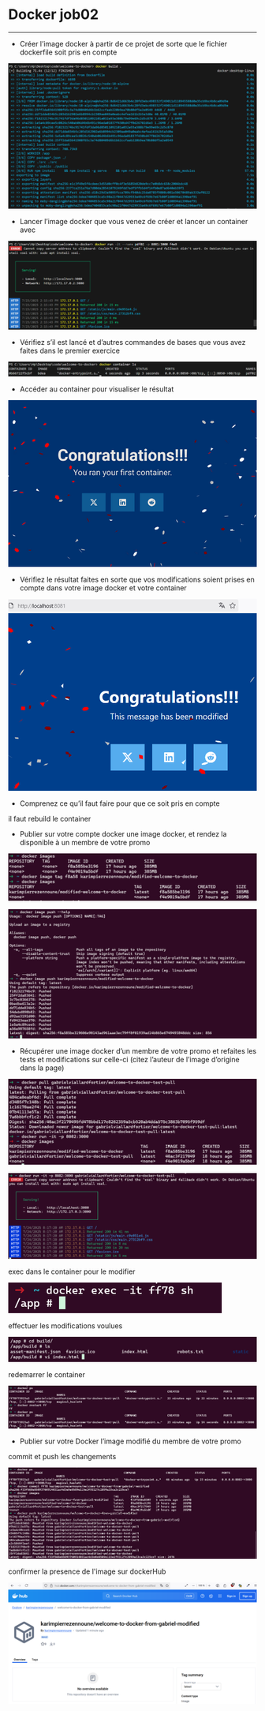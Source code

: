 # Docker job02

---

- Créer l’image docker à partir de ce projet de sorte que le fichier dockerfile soit pris en compte

![docker build](./images/build.png)

- Lancer l’image docker que vous venez de créer et lancer un container avec

![docker run](./images/run.png)

- Vérifiez s’il est lancé et d’autres commandes de bases que vous avez faites dans le premier exercice

![docker ls](./images/ls.png)

- Accéder au container pour visualiser le résultat

![docker welcome message](./images/welcome.png)

- Vérifiez le résultat faites en sorte que vos modifications soient prises en compte dans votre image docker et votre container

![docker modified](./images/modified.png)

- Comprenez ce qu’il faut faire pour que ce soit pris en compte

il faut rebuild le container

- Publier sur votre compte docker une image docker, et rendez la disponible à un membre de votre promo

![docker tag](./images/tag.png)

![docker push](./images/push.png)

- Récupérer une image docker d’un membre de votre promo et refaites les tests et modifications sur celle-ci (citez l’auteur de l’image d’origine dans la page)

![docker promo-pull](./images/promo-pull.png)

![docker promo-run](./images/promo-run.png)

exec dans le container pour le modifier

![docker promo-exec](./images/promo-exec.png)

effectuer les modifications voulues

![docker promo-modifs](./images/promo-modifs.png)

redemarrer le container

![docker promo-restart](./images/promo-restart.png)

- Publier sur votre Docker l’image modifié du membre de votre
  promo

commit et push les changements

![docker promo-commit](./images/promo-commit.png)

confirmer la presence de l'image sur dockerHub

![docker promo-hub](./images/promo-hub.png)
